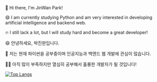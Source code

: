 👋 Hi there, I'm JinWan Park!

😄 I am currently studying Python and am very interested in developing artificial intelligence and backend web.

🔥 I still lack a lot, but I will study hard and become a great developer!

😄 안녕하세요, 박진완입니다.

🌟 저는 현재 파이썬을 공부중이며 인공지능과 백엔드 웹 개발에 관심이 많습니다.

👨‍💻 아직 많이 부족하지만 열심히 공부해서 훌륭한 개발자가 될 것입니다!

[![Top Langs](https://github-readme-stats.vercel.app/api/top-langs/?username=P-jinwan&layout=compact)](https://github.com/anuraghazra/github-readme-stats)
